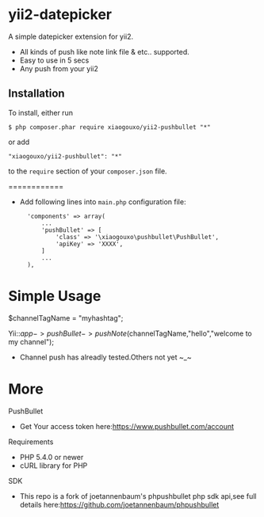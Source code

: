 # yii2-datepicker
A simple datepicker extension for yii2. 

* All kinds of push like note link file & etc.. supported.
* Easy to use in 5 secs 
* Any push from your yii2

## Installation

To install, either run

```
$ php composer.phar require xiaogouxo/yii2-pushbullet "*"
```

or add

```
"xiaogouxo/yii2-pushbullet": "*"
```

to the ```require``` section of your `composer.json` file.

============
* Add following lines into `main.php` configuration file:

    	'components' => array(
    		...
	        'pushBullet' => [
	            'class' => '\xiaogouxo\pushbullet\PushBullet',
	            'apiKey' => 'XXXX',
	        ]
    		...
    	),

Simple Usage
=====
$channelTagName = "myhashtag";

Yii::$app->pushBullet->pushNote($channelTagName,"hello","welcome to my channel");

* Channel push has alreadly tested.Others not yet ~_~

More
=====
PushBullet
* Get Your access token here:https://www.pushbullet.com/account

Requirements
* PHP 5.4.0 or newer
* cURL library for PHP

SDK
* This repo is a fork of joetannenbaum's phpushbullet php sdk api,see full details here:https://github.com/joetannenbaum/phpushbullet


